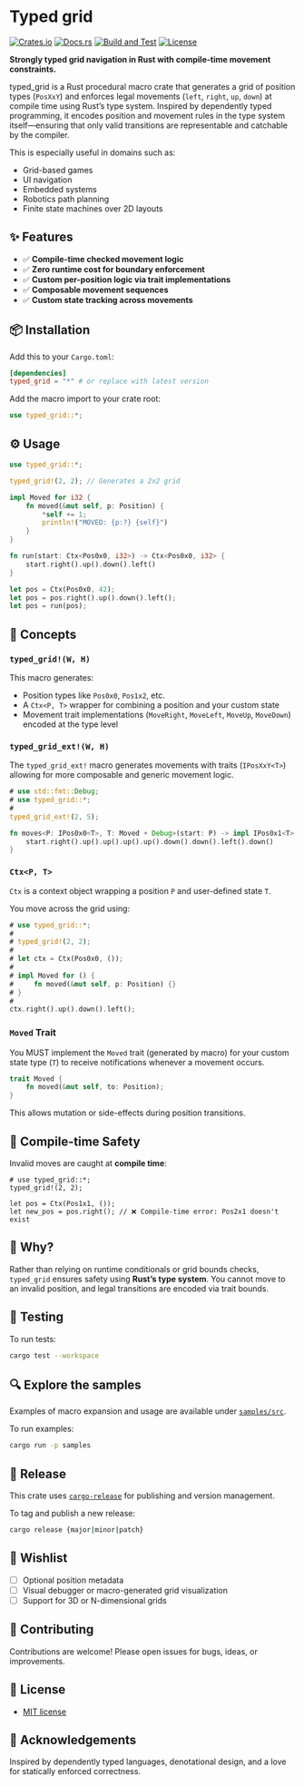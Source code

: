 # Typed grid

[![Crates.io](https://img.shields.io/crates/v/typed_grid)](https://crates.io/crates/typed_grid)
[![Docs.rs](https://docs.rs/typed_grid/badge.svg)](https://docs.rs/typed_grid)
[![Build and Test][ga-badge]][ga-url]
[![License](https://img.shields.io/crates/l/typed_grid?t=1)](https://crates.io/crates/typed_grid)

[ga-badge]: https://github.com/tgrospic/typed-grid-rs/actions/workflows/rust.yml/badge.svg?branch=master
[ga-url]: https://github.com/tgrospic/typed-grid-rs/actions?query=branch:master

**Strongly typed grid navigation in Rust with compile-time movement constraints.**

typed_grid is a Rust procedural macro crate that generates a grid of position types (`PosXxY`) and enforces legal movements (`left`, `right`, `up`, `down`) at compile time using Rust’s type system. Inspired by dependently typed programming, it encodes position and movement rules in the type system itself—ensuring that only valid transitions are representable and catchable by the compiler.

This is especially useful in domains such as:

* Grid-based games
* UI navigation
* Embedded systems
* Robotics path planning
* Finite state machines over 2D layouts

## ✨ Features

* ✅ **Compile-time checked movement logic**
* ✅ **Zero runtime cost for boundary enforcement**
* ✅ **Custom per-position logic via trait implementations**
* ✅ **Composable movement sequences**
* ✅ **Custom state tracking across movements**

## 📦 Installation

Add this to your `Cargo.toml`:

```toml
[dependencies]
typed_grid = "*" # or replace with latest version
```

Add the macro import to your crate root:

```rust
use typed_grid::*;
```

## ⚙️ Usage

```rust
use typed_grid::*;

typed_grid!(2, 2); // Generates a 2x2 grid

impl Moved for i32 {
    fn moved(&mut self, p: Position) {
        *self += 1;
        println!("MOVED: {p:?} {self}")
    }
}

fn run(start: Ctx<Pos0x0, i32>) -> Ctx<Pos0x0, i32> {
    start.right().up().down().left()
}

let pos = Ctx(Pos0x0, 42);
let pos = pos.right().up().down().left();
let pos = run(pos);
```

## 🧠 Concepts

### `typed_grid!(W, H)`

This macro generates:

* Position types like `Pos0x0`, `Pos1x2`, etc.
* A `Ctx<P, T>` wrapper for combining a position and your custom state
* Movement trait implementations (`MoveRight`, `MoveLeft`, `MoveUp`, `MoveDown`) encoded at the type level

### `typed_grid_ext!(W, H)`

The `typed_grid_ext!` macro generates movements with traits (`IPosXxY<T>`) allowing for more composable and generic movement logic. 

```rust
# use std::fmt::Debug;
# use typed_grid::*;
#
typed_grid_ext!(2, 5);

fn moves<P: IPos0x0<T>, T: Moved + Debug>(start: P) -> impl IPos0x1<T> {
    start.right().up().up().up().up().down().down().left().down()
}
```

### `Ctx<P, T>`

`Ctx` is a context object wrapping a position `P` and user-defined state `T`.

You move across the grid using:

```rust
# use typed_grid::*;
#
# typed_grid!(2, 2);
#
# let ctx = Ctx(Pos0x0, ());
#
# impl Moved for () {
#     fn moved(&mut self, p: Position) {}
# }
#
ctx.right().up().down().left();
```

### `Moved` Trait

You MUST implement the `Moved` trait (generated by macro) for your custom state type (`T`) to receive notifications whenever a movement occurs.

```rs
trait Moved {
    fn moved(&mut self, to: Position);
}
```

This allows mutation or side-effects during position transitions.

## 📐 Compile-time Safety

Invalid moves are caught at **compile time**:

```rust,compile_fail
# use typed_grid::*;
typed_grid!(2, 2);

let pos = Ctx(Pos1x1, ());
let new_pos = pos.right(); // ❌ Compile-time error: Pos2x1 doesn't exist
```

## 📌 Why?

Rather than relying on runtime conditionals or grid bounds checks, `typed_grid` ensures safety using **Rust’s type system**. You cannot move to an invalid position, and legal transitions are encoded via trait bounds.

## 🧪 Testing

To run tests:

```bash
cargo test --workspace
```

## 🔍 Explore the samples

Examples of macro expansion and usage are available under [`samples/src`](https://github.com/tgrospic/typed-grid-rs/blob/master/samples/src).

To run examples:

```bash
cargo run -p samples
```

## 🚀 Release

This crate uses [`cargo-release`](https://github.com/crate-ci/cargo-release) for publishing and version management.

To tag and publish a new release:

```bash
cargo release {major|minor|patch}
```

## 🔮 Wishlist

* [ ] Optional position metadata
* [ ] Visual debugger or macro-generated grid visualization
* [ ] Support for 3D or N-dimensional grids

## 💬 Contributing

Contributions are welcome! Please open issues for bugs, ideas, or improvements.

## 📄 License

* [MIT license](https://github.com/tgrospic/typed-grid-rs/blob/master/LICENSE)

## 👋 Acknowledgements

Inspired by dependently typed languages, denotational design, and a love for statically enforced correctness.
